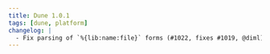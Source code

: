 ```yaml
---
title: Dune 1.0.1
tags: [dune, platform]
changelog: |
  - Fix parsing of `%{lib:name:file}` forms (#1022, fixes #1019, @diml)
---
```


